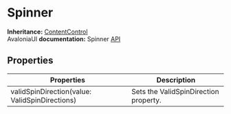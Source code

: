 # Spinner

**Inheritance:** [ContentControl](contentcontrol.md)\
AvaloniaUI **documentation:** Spinner [API](https://reference.avaloniaui.net/api/Avalonia.Controls/Spinner/)

## Properties

| Properties                                     | Description                           |
| ---------------------------------------------- | ------------------------------------- |
| validSpinDirection(value: ValidSpinDirections) | Sets the ValidSpinDirection property. |
